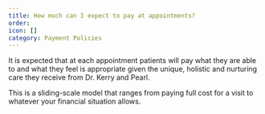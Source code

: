 ```yaml
---
title: How much can I expect to pay at appointments?
order: 
icon: []
category: Payment Policies
---
```

It is expected that at each appointment patients will pay what they are able to and what they feel is appropriate given the unique, holistic and nurturing care they receive from Dr. Kerry and Pearl.

This is a sliding-scale model that ranges from paying full cost for a visit to whatever your financial situation allows.
